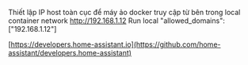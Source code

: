 Thiết lập IP host toàn cục để máy ảo docker truy cập từ bên trong local container network 
http://192.168.1.12
Run local
"allowed_domains": ["192.168.1.12"]



[https://developers.home-assistant.io](https://github.com/home-assistant/developers.home-assistant)
